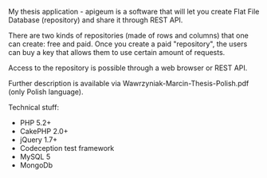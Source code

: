 My thesis application - apigeum is a software that will let you create Flat File Database (repository) and share it through REST API.

There are two kinds of repositories (made of rows and columns) that one can create: free and paid.
Once you create a paid "repository", the users can buy a key that allows them to use certain amount of requests.

Access to the repository is possible through a web browser or REST API.

Further description is available via Wawrzyniak-Marcin-Thesis-Polish.pdf (only Polish language).

Technical stuff:
- PHP 5.2+
- CakePHP 2.0+
- jQuery 1.7+
- Codeception test framework
- MySQL 5
- MongoDb

